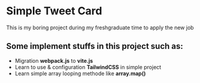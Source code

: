 # Simple Tweet Card

This is my boring project during my freshgraduate time to apply the new job <br>

## Some implement stuffs in this project such as: 

- Migration **webpack.js** to **vite.js**
- Learn to use & configuration **TailwindCSS** in simple project
- Learn simple array looping methode like **array.map()**

